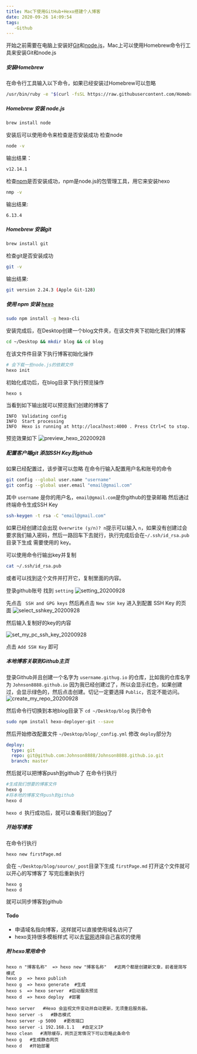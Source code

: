 ```yaml
---
title: Mac下使用GitHub+Hexo搭建个人博客
date: 2020-09-26 14:09:54
tags:
   -Github
---
```



开始之前需要在电脑上安装好[Git](https://git-scm.com/)和[node.js](https://nodejs.org/en/)，Mac上可以使用Homebrew命令行工具来安装Git和node.js

##### 安装Homebrew
在命令行工具输入以下命令，如果已经安装过Homebrew可以忽略
``` bash
/usr/bin/ruby -e "$(curl -fsSL https://raw.githubusercontent.com/Homebrew/install/master/install)"
```

##### Homebrew 安装 node.js
``` bash
brew install node
```
安装后可以使用命令来检查是否安装成功
检查node
``` bash
node -v
```
输出结果：
``` bash
v12.14.1
```
检查[npm](https://www.npmjs.com/)是否安装成功，npm是node.js的包管理工具，用它来安装hexo
``` bash
nmp -v
```
输出结果:
``` bash
6.13.4
```
##### Homebrew 安装git
``` bash
brew install git
```
检查git是否安装成功
``` bash
git -v
``` 
输出结果:
``` bash
git version 2.24.3 (Apple Git-128)
```
##### 使用 npm 安装 [hexo](https://hexo.io/zh-cn/docs/)
``` bash
sudo npm install -g hexo-cli
``` 
安装完成后，在Desktop创建一个blog文件夹，在该文件夹下初始化我们的博客
``` bash
cd ~/Desktop && mkdir blog && cd blog
``` 
在该文件件目录下执行博客初始化操作
``` bash
# 会下载一些node.js的依赖文件
hexo init
```
初始化成功后，在blog目录下执行预览操作
``` bash
hexo s 
``` 
当看到如下输出就可以预览我们创建的博客了
```
INFO  Validating config
INFO  Start processing
INFO  Hexo is running at http://localhost:4000 . Press Ctrl+C to stop. 
```
预览效果如下
![preview_hexo_20200928](https://raw.githubusercontent.com/Johnson8888/blog_pages/master/images/preview_hexo_20200928.jpg)

##### 配置客户端git  添加SSH Key到github
如果已经配置过，该步骤可以忽略
在命令行输入配置用户名和账号的命令
``` bash
git config --global user.name "username"
git config --global user.email "email@gmail.com"
```
其中 ```username``` 是你的用户名，```email@gmail.com```是你github的登录邮箱
然后通过终端命令生成SSH Key
``` bash
ssh-keygen -t rsa -C "email@gmail.com"
```
如果已经创建过会出现 ```Overwrite (y/n)? n```提示可以输入 ```n```，如果没有创建过会要求我们输入密码，然后一路回车下去就行，执行完成后会在```~/.ssh/id_rsa.pub```目录下生成 需要使用的 key。

可以使用命令行输出key并复制
``` bash
cat ~/.ssh/id_rsa.pub
```
或者可以找到这个文件并打开它，复制里面的内容。

登录github账号 找到 ```setting```
![setting_20200928](https://raw.githubusercontent.com/Johnson8888/blog_pages/master/images/setting_20200928.png)

先点击 ``` SSH and GPG keys``` 然后再点击 ``` New SSH key ``` 进入到配置 SSH Key 的页面
![select_sshkey_20200928](https://raw.githubusercontent.com/Johnson8888/blog_pages/master/images/select_sshkey_20200928.jpg?token=ABHYKC5WITD7CZYQDC4ABAK7OFO3W)

然后输入复制好的key的内容

![set_my_pc_ssh_key_20200928](https://raw.githubusercontent.com/Johnson8888/blog_pages/master/images/set_my_pc_ssh_key_20200928.png?token=ABHYKC4PWIEGG63VBN3Q3NS7OFPEC)

点击 ``` Add SSH Key ``` 即可

##### 本地博客关联到Github主页
登录Github并且创建一个名字为 ```username.githug.io``` 的仓库，比如我的仓库名字为 ```Johnson8888.github.io```
因为我已经创建过了，所以会显示红色，如果创建过，会显示绿色的，然后点击创建。切记一定要选择 ```Public```，否定不能访问。
![create_my_repo_20200928](https://raw.githubusercontent.com/Johnson8888/blog_pages/master/images/create_my_repo_20200928.png?token=ABHYKCYY4HSYNU4W6VVG5Q27OFPVO)

然后命令行切换到本地blog目录下 ```cd ~/Desktop/blog```
执行命令
``` bash 
sudo npm install hexo-deployer-git --save
```
然后开始修改配置文件 ```~/Desktop/blog/_config.yml```
修改 ```deploy```部分为
``` yaml
deploy:
  type: git
  repo: git@github.com:Johnson8888/Johnson8888.github.io.git
  branch: master
```
然后就可以把博客push到github了
在命令行执行
``` bash
#生成我们想要的博客文件
hexo g
#将本地的博客文件push到github
hexo d
```
```hexo d ```执行成功后，就可以查看我们的[Blog](https://johnson8888.github.io)了

##### 开始写博客
在命令行执行
```
hexo new firstPage.md 
```
会在 ```~/Desktop/blog/source/_post```目录下生成 ```firstPage.md``` 打开这个文件就可以开心的写博客了
写完后重新执行
``` bash
hexo g
hexo d
```
就可以同步博客到github
#### Todo
- 申请域名指向博客，这样就可以直接使用域名访问了
- hexo支持很多模板样式 可以去[官网](https://hexo.io/themes/)选择自己喜欢的使用

##### 附 hexo常用命令
```
hexo n "博客名称"  => hexo new "博客名称"   #这两个都是创建新文章，前者是简写模式
hexo p  => hexo publish
hexo g  => hexo generate  #生成
hexo s  => hexo server  #启动服务预览
hexo d  => hexo deploy  #部署  

hexo server   #Hexo 会监视文件变动并自动更新，无须重启服务器。
hexo server -s   #静态模式
hexo server -p 5000   #更改端口
hexo server -i 192.168.1.1   #自定义IP
hexo clean   #清除缓存，网页正常情况下可以忽略此条命令
hexo g   #生成静态网页
hexo d   #开始部署
```